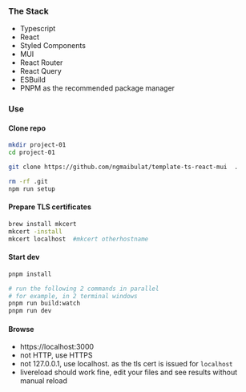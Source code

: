 ### The Stack

- Typescript
- React
- Styled Components
- MUI
- React Router
- React Query
- ESBuild
- PNPM as the recommended package manager

### Use

#### Clone repo

```bash
mkdir project-01
cd project-01

git clone https://github.com/ngmaibulat/template-ts-react-mui  .

rm -rf .git
npm run setup
```

#### Prepare TLS certificates

```bash
brew install mkcert
mkcert -install
mkcert localhost  #mkcert otherhostname
```

#### Start dev

```bash
pnpm install

# run the following 2 commands in parallel
# for example, in 2 terminal windows
pnpm run build:watch
pnpm run dev
```

#### Browse

- https://localhost:3000
- not HTTP, use HTTPS
- not 127.0.0.1, use localhost. as the tls cert is issued for `localhost`
- livereload should work fine, edit your files and see results without manual reload
